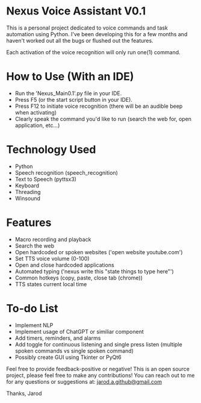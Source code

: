 # Nexus Voice Assistant V0.1
This is a personal project dedicated to voice commands and task automation using Python. I've been developing this for a few months and haven't worked out all the bugs or flushed out the features. 

Each activation of the voice recognition will only run one(1) command. 

# How to Use (With an IDE)
- Run the 'Nexus_Main0.1'.py file in your IDE.
- Press F5 (or the start script button in your IDE).
- Press F12 to initiate voice recognition (there will be an audible beep when activating)
- Clearly speak the command you'd like to run (search the web for, open application, etc...)

# Technology Used
- Python
- Speech recognition (speech_recognition)
- Text to Speech (pyttsx3)
- Keyboard
- Threading
- Winsound

# Features 
- Macro recording and playback
- Search the web
- Open hardcoded or spoken websites ('open website youtube.com')
- Set TTS voice volume (0-100)
- Open and close hardcoded applications
- Automated typing ('nexus write this "state things to type here"')
- Common hotkeys (copy, paste, close tab (chrome))
- TTS states current local time

# To-do List
- Implement NLP
- Implement usage of ChatGPT or similiar component
- Add timers, reminders, and alarms
- Add toggle for continuous listening and single press listen (multiple spoken commands vs single spoken command)
- Possibly create GUI using Tkinter or PyQt6

Feel free to provide feedback-positive or negative!
This is an open source project, please feel free to make any contributions!
You can reach out to me for any questions or suggestions at: jarod.a.github@gmail.com

Thanks,
Jarod
